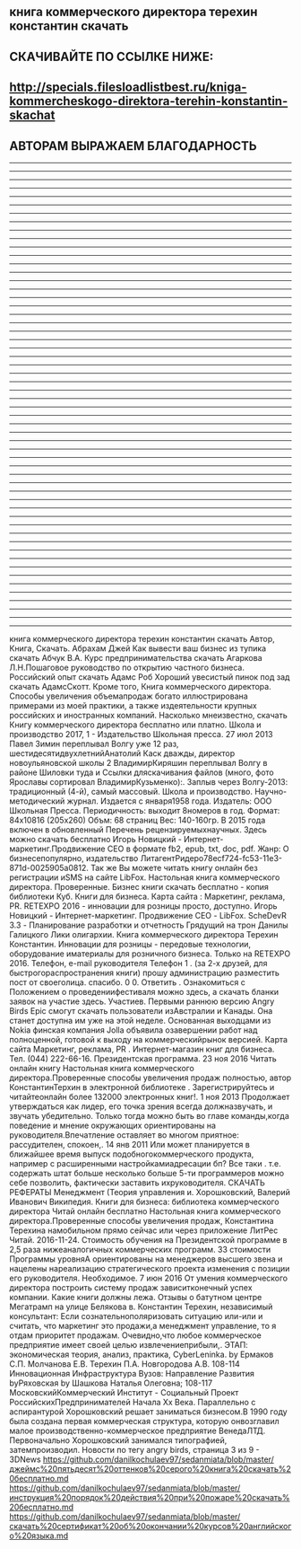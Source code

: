 книга коммерческого директора терехин константин скачать
--------------------------------------------------
СКАЧИВАЙТЕ ПО ССЫЛКЕ НИЖЕ:
--------------------------------------------------
http://specials.filesloadlistbest.ru/kniga-kommercheskogo-direktora-terehin-konstantin-skachat
--------------------------------------------------
АВТОРАМ ВЫРАЖАЕМ БЛАГОДАРНОСТЬ
--------------------------------------------------
--------------------------------------------------
--------------------------------------------------
--------------------------------------------------
--------------------------------------------------
--------------------------------------------------
--------------------------------------------------
--------------------------------------------------
--------------------------------------------------
--------------------------------------------------
--------------------------------------------------
--------------------------------------------------
--------------------------------------------------
--------------------------------------------------
--------------------------------------------------
--------------------------------------------------
--------------------------------------------------
--------------------------------------------------
--------------------------------------------------
--------------------------------------------------
--------------------------------------------------
--------------------------------------------------
--------------------------------------------------
--------------------------------------------------
--------------------------------------------------
--------------------------------------------------
--------------------------------------------------
--------------------------------------------------
--------------------------------------------------
--------------------------------------------------
--------------------------------------------------
--------------------------------------------------
--------------------------------------------------
--------------------------------------------------
--------------------------------------------------
--------------------------------------------------
--------------------------------------------------
--------------------------------------------------
--------------------------------------------------
--------------------------------------------------
--------------------------------------------------
--------------------------------------------------
--------------------------------------------------
--------------------------------------------------
--------------------------------------------------
--------------------------------------------------
--------------------------------------------------
--------------------------------------------------
--------------------------------------------------
--------------------------------------------------
--------------------------------------------------
--------------------------------------------------
--------------------------------------------------
--------------------------------------------------
--------------------------------------------------
--------------------------------------------------
--------------------------------------------------
книга коммерческого директора терехин константин скачать Автор, Книга, Скачать. Абрахам Джей  Как вывести ваш бизнес из тупика скачать  Абчук В.А. Курс предпринимательства  скачать  Агаркова Л.Н.Пошаговое руководство по открытию частного бизнеса. Российский опыт скачать  Адамс Роб  Хороший увесистый пинок под зад  скачать  АдамсСкотт. Кроме того, Книга коммерческого директора. Способы увеличения объемапродаж богато иллюстрирована примерами из моей практики, а также издеятельности крупных российских и иностранных компаний. Насколько мнеизвестно, скачать Книгу коммерческого директора бесплатно или платно. Школа и производство 2017,  1 - Издательство Школьная пресса. 27 июл 2013  Павел Зимин переплывал Волгу уже 12 раз, шестидесятидвухлетнийАнатолий Каск дважды, директор новоульяновской школы 2 ВладимирКиряшин переплывал Волгу в районе Шиловки туда и  Ссылки дляскачивания файлов (много, фото Ярославы сортировал ВладимирКузьменко):. Заплыв через Волгу-2013: традиционный (4-й), самый массовый. Школа и производство. Научно-методический журнал. Издается с января1958 года. Издатель: ООО Школьная Пресса. Периодичность: выходит 8номеров в год. Формат: 84х10816 (205х260) Объм: 68 страниц Вес: 140-160гр. В 2015 года включен в обновленный Перечень рецензируемыхнаучных. Здесь можно скачать бесплатно Игорь Новицкий - Интернет-маркетинг.Продвижение СЕО в формате fb2, epub, txt, doc, pdf. Жанр: О бизнесепопулярно, издательство ЛитагентРидеро78ecf724-fc53-11e3-871d-0025905a0812. Так же Вы можете читать книгу онлайн без регистрации иSMS на сайте LibFox. Настольная книга коммерческого директора. Проверенные. Бизнес книги скачать бесплатно -   копия библиотеки Куб. Книги для бизнеса. Карта сайта : Маркетинг, реклама, PR. RETEXPO 2016 - инновации для розницы  просто, доступно. Игорь Новицкий - Интернет-маркетинг. Продвижение СЕО - LibFox. ScheDevR 3.3 - Планирование разработки и отчетность
Грядущий на трон Данилы Галицкого  Лики олигархии. Книга коммерческого директора  Терехин Константин. Инновации для розницы - передовые технологии, оборудование иматериалы для розничного бизнеса. Только на RETEXPO 2016. Телефон, e-mail руководителя Телефон 1 . (за 2-х друзей, для быстрогораспространения книги) прошу администрацию разместить пост от своеголица. спасибо. 0 0. Ответить . Ознакомиться с Положением о проведениифестиваля можно здесь, а скачать бланки заявок на участие здесь. Участиев. Первыми раннюю версию Angry Birds Epic смогут скачать пользователи изАвстралии и Канады. Она станет доступна им уже на этой неделе. Основанная выходцами из Nokia финская компания Jolla объявила озавершении работ над полноценной, готовой к выходу на коммерческийрынок версией. Карта сайта Маркетинг, реклама, PR . Интернет-магазин книг для бизнеса. Тел. (044) 222-66-16. Президентская программа. 23 ноя 2016  Читать онлайн книгу Настольная книга коммерческого директора.Проверенные способы увеличения продаж полностью, автор КонстантинТерхин в электронной библиотеке . Зарегистрируйтесь и читайтеонлайн более 132000 электронных книг!. 1 ноя 2013  Продолжает утверждаться как лидер, его точка зрения всегда должназвучать, и звучать убедительно. Только тогда можно быть во главе команды,когда поведение и мнение окружающих ориентированы на руководителя.Впечатление оставляет во многом приятное: рассудителен, спокоен,. 14 янв 2011  Или может планируется в ближайшее время выпуск подобногокоммерческого продукта, например с расширенными настройкамиадресации бп? Все таки . т.е. содержать штат больше несколько больше 5-ти программеров можно себе позволить, фактически заставить ихруководителя. СКАЧАТЬ РЕФЕРАТЫ Менеджмент (Теория управления и. Хорошковский, Валерий Иванович  Википедия. Книги для бизнеса: библиотека коммерческого директора
Читай онлайн бесплатно Настольная книга коммерческого директора.Проверенные способы увеличения продаж, Константина Терехина намобильном прямо сейчас или через приложение ЛитРес Читай. 2016-11-24. Стоимость обучения на Президентской программе в 2,5 раза нижеаналогичных коммерческих программ. 33 стоимости  Программы уровняА ориентированы на менеджеров высшего звена и нацелены нареализацию стратегического проекта изменения с позиции его руководителя. Необходимое. 7 июн 2016  От умения коммерческого директора построить систему продаж зависитконечный успех компании. Какие книги должны лежа. Отзывы о батутном центре Мегатрамп на улице Белякова в. Константин Терехин, независимый консультант: Если сознательнополяризовать ситуацию или-или и считать, что маркетинг  это продажи,а менеджмент  управление, то я отдам приоритет продажам. Очевидно,что любое коммерческое предприятие имеет своей целью извлечениеприбыли,. ЭТАП: экономическая теория, анализ, практика, CyberLeninka. by Ермаков С.П.  Молчанова Е.В.  Терехин П.А.  Новгородова А.В. 108-114 Инновационная Инфраструктура Вузов: Направление Развития byРяховская  by Шашкова Наталья Олеговна; 108-117 МосковскийКоммерческий Институт - Социальный Проект РоссийскихПредпринимателей Начала Xx Века. Параллельно с аспирантурой Хорошковский решает заниматься бизнесом.В 1990 году была создана первая коммерческая структура, которую онвозглавил  малое производственно-коммерческое предприятие ВенедаЛТД. Первоначально Хорошковский занимался типографией, затемпроизводил. Новости по тегу angry birds, страница 3 из 9 - 3DNews
https://github.com/danilkochulaev97/sedanmiata/blob/master/джеймс%20пятьдесят%20оттенков%20серого%20книга%20скачать%20бесплатно.md
https://github.com/danilkochulaev97/sedanmiata/blob/master/инструкция%20порядок%20действия%20при%20пожаре%20скачать%20бесплатно.md
https://github.com/danilkochulaev97/sedanmiata/blob/master/скачать%20сертификат%20об%20окончании%20курсов%20английского%20языка.md